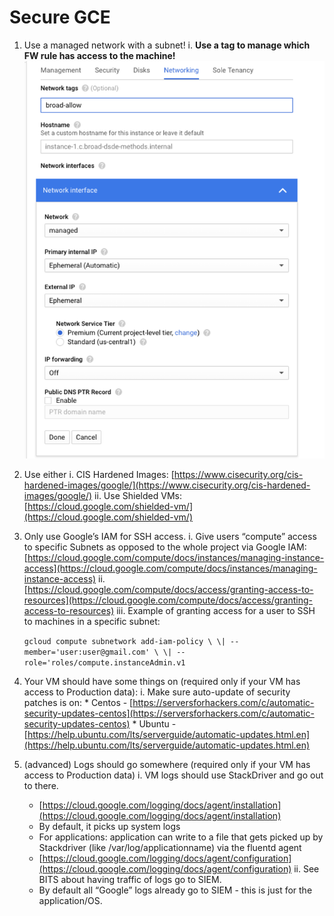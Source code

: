 # Secure GCE

1. Use a managed network with a subnet!
    i. **Use a tag to manage which FW rule has access to the machine!**
    ![image](../../.gitbook/assets/gce-network.png)
2. Use either 
  i. CIS Hardened Images: [https://www.cisecurity.org/cis-hardened-images/google/](https://www.cisecurity.org/cis-hardened-images/google/)
  ii. Use Shielded VMs: [https://cloud.google.com/shielded-vm/](https://cloud.google.com/shielded-vm/)

3. Only use Google’s IAM for SSH access. i. Give users “compute” access to specific Subnets as opposed to the whole project via Google IAM: [https://cloud.google.com/compute/docs/instances/managing-instance-access](https://cloud.google.com/compute/docs/instances/managing-instance-access) ii. [https://cloud.google.com/compute/docs/access/granting-access-to-resources](https://cloud.google.com/compute/docs/access/granting-access-to-resources) iii. Example of granting access for a user to SSH to machines in a specific subnet:

   `gcloud compute subnetwork add-iam-policy \ \| --member='user:user@gmail.com' \ \| --role='roles/compute.instanceAdmin.v1`

4. Your VM should have some things on \(required only if your VM has access to Production data\): 
    i. Make sure auto-update of security patches is on:
       * Centos - [https://serversforhackers.com/c/automatic-security-updates-centos](https://serversforhackers.com/c/automatic-security-updates-centos) 
       * Ubuntu - [https://help.ubuntu.com/lts/serverguide/automatic-updates.html.en](https://help.ubuntu.com/lts/serverguide/automatic-updates.html.en)
5. \(advanced\) Logs should go somewhere \(required only if your VM has access to Production data\) 
    i. VM logs should use StackDriver and go out to there.
      * [https://cloud.google.com/logging/docs/agent/installation](https://cloud.google.com/logging/docs/agent/installation)
      * By default, it picks up system logs
      * For applications: application can write to a file that gets picked up by Stackdriver \(like /var/log/applicationname\) via the fluentd agent
      * [https://cloud.google.com/logging/docs/agent/configuration](https://cloud.google.com/logging/docs/agent/configuration)
    ii. See BITS about having traffic of logs go to SIEM.
      * By default all “Google” logs already go to SIEM - this is just for the application/OS.